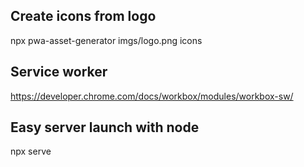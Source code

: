 ## Create icons from logo
npx pwa-asset-generator imgs/logo.png icons

## Service worker
https://developer.chrome.com/docs/workbox/modules/workbox-sw/

## Easy server launch with node
npx serve
